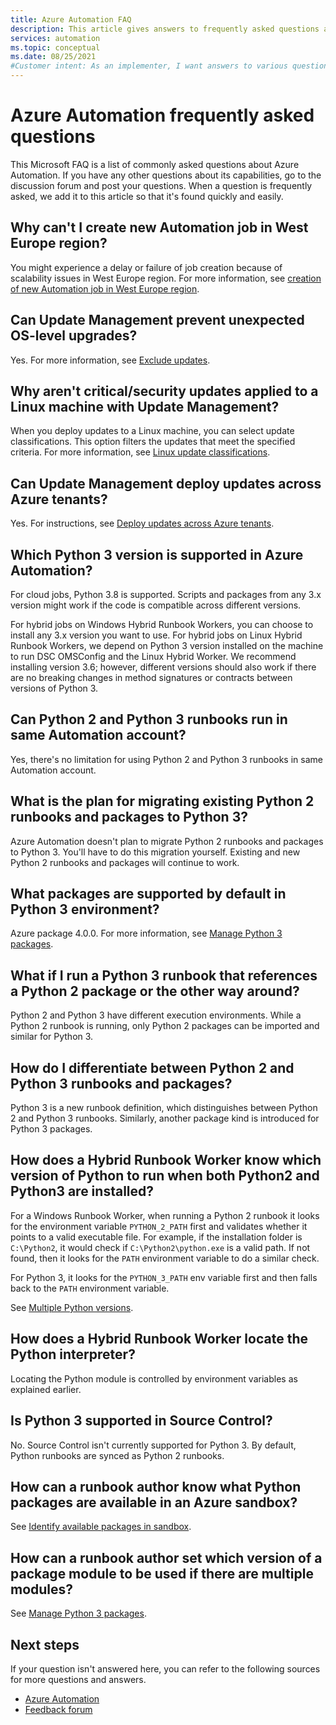 ```yaml
---
title: Azure Automation FAQ
description: This article gives answers to frequently asked questions about Azure Automation.
services: automation
ms.topic: conceptual
ms.date: 08/25/2021
#Customer intent: As an implementer, I want answers to various questions.
---
```


# Azure Automation frequently asked questions

This Microsoft FAQ is a list of commonly asked questions about Azure Automation. If you have any other questions about its capabilities, go to the discussion forum and post your questions. When a question is frequently asked, we add it to this article so that it's found quickly and easily.

## Why can't I create new Automation job in West Europe region?

You might experience a delay or failure of job creation because of scalability issues in West Europe region. For more information, see [creation of new Automation job in West Europe region](./troubleshoot/runbooks.md#scenario-unable-to-create-new-automation-job-in-west-europe-region).


## Can Update Management prevent unexpected OS-level upgrades?

Yes. For more information, see [Exclude updates](./update-management/manage-updates-for-vm.md#exclude-updates).

## Why aren't critical/security updates applied to a Linux machine with Update Management?

When you deploy updates to a Linux machine, you can select update classifications. This option filters the updates that meet the specified criteria. For more information, see [Linux update classifications](./update-management/manage-updates-for-vm.md#linux-update-classifications).

## Can Update Management deploy updates across Azure tenants?

Yes. For instructions, see [Deploy updates across Azure tenants](./update-management/deploy-updates.md#deploy-updates-across-azure-tenants).

## Which Python 3 version is supported in Azure Automation?

For cloud jobs, Python 3.8 is supported. Scripts and packages from any 3.x version might work if the code is compatible across different versions.

For hybrid jobs on Windows Hybrid Runbook Workers, you can choose to install any 3.x version you want to use. For hybrid jobs on Linux Hybrid Runbook Workers, we depend on Python 3 version installed on the machine to run DSC OMSConfig and the Linux Hybrid Worker. We recommend installing version 3.6; however, different versions should also work if there are no breaking changes in method signatures or contracts between versions of Python 3.

## Can Python 2 and Python 3 runbooks run in same Automation account?

Yes, there's no limitation for using Python 2 and Python 3 runbooks in same Automation account.  

## What is the plan for migrating existing Python 2 runbooks and packages to Python 3?

Azure Automation doesn't plan to migrate Python 2 runbooks and packages to Python 3. You'll have to do this migration yourself. Existing and new Python 2 runbooks and packages will continue to work.

## What packages are supported by default in Python 3 environment?

Azure package 4.0.0. For more information, see [Manage Python 3 packages](python-3-packages.md).

## What if I run a Python 3 runbook that references a Python 2 package or the other way around?

Python 2 and Python 3 have different execution environments. While a Python 2 runbook is running, only Python 2 packages can be imported and similar for Python 3.

## How do I differentiate between Python 2 and Python 3 runbooks and packages?

Python 3 is a new runbook definition, which distinguishes between Python 2 and Python 3 runbooks. Similarly, another package kind is introduced for Python 3 packages.

## How does a Hybrid Runbook Worker know which version of Python to run when both Python2 and Python3 are installed?

For a Windows Runbook Worker, when running a Python 2 runbook it looks for the environment variable `PYTHON_2_PATH` first and validates whether it points to a valid executable file. For example, if the installation folder is `C:\Python2`, it would check if `C:\Python2\python.exe` is a valid path. If not found, then it looks for the `PATH` environment variable to do a similar check.

For Python 3, it looks for the `PYTHON_3_PATH` env variable first and then falls back to the `PATH` environment variable.

See [Multiple Python versions](automation-runbook-types.md#multiple-python-versions).

## How does a Hybrid Runbook Worker locate the Python interpreter?

Locating the Python module is controlled by environment variables as explained earlier.

## Is Python 3 supported in Source Control?

No. Source Control isn't currently supported for Python 3. By default, Python runbooks are synced as Python 2 runbooks.

## How can a runbook author know what Python packages are available in an Azure sandbox?

See [Identify available packages in sandbox](python-3-packages.md#identify-available-packages-in-sandbox).

## How can a runbook author set which version of a package module to be used if there are multiple modules?

See [Manage Python 3 packages](python-3-packages.md).

## Next steps

If your question isn't answered here, you can refer to the following sources for more questions and answers.

- [Azure Automation](/answers/topics/azure-automation.html)
- [Feedback forum](https://feedback.azure.com/d365community/forum/721a322e-bd25-ec11-b6e6-000d3a4f0f1c)
